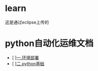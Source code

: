 # learn
这是通过eclipse上传的
# python自动化运维文档
- [ ][一.环境部署](https://www.zybuluo.com/iyuesh/note/384108)
- [ ][二.python基础](https://www.zybuluo.com/iyuesh/note/384169)